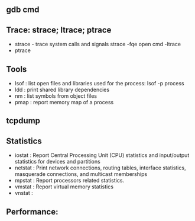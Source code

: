 ## gdb cmd

## Trace:  strace; ltrace; ptrace
- strace - trace system calls and signals
   strace -fqe open cmd
 -ltrace
 - ptrace

## Tools 
- lsof : list open files and libraries used for the process:  lsof -p process
- ldd : print shared library dependencies
- nm : list symbols from object files
- pmap :  report memory map of a process

## tcpdump

## Statistics
- iostat : Report Central Processing Unit (CPU) statistics and input/output statistics for devices and partitions
- netstat : Print network connections, routing tables, interface statistics, masquerade connections, and multicast memberships
- mpstat : Report processors related statistics.
- vmstat : Report virtual memory statistics
- vnstat : 

## Performance:


